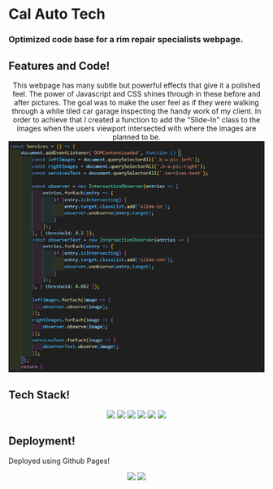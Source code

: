 
# Cal Auto Tech

### Optimized code base for a rim repair specialists webpage.  

## Features and Code!
<p align="center">
This webpage has many subtle but powerful effects that give it a polished feel.  The power of Javascript and CSS shines through in these before and after pictures.  The goal was to make the user feel as if they were walking through a white tiled car garage inspecting the handy work of my client. In order to achieve that I created a function to add the "Slide-In" class to the images when the users viewport intersected with where the images are planned to be. 
<img src="./ReadMePics/Services_Code_Snippet.png"/>
<p/>

## Tech Stack!

<p align="center">
<code><img width="12%" src="https://www.vectorlogo.zone/logos/reactjs/reactjs-ar21.svg"></code>
<code><img width="12%" src="https://www.vectorlogo.zone/logos/javascript/javascript-ar21.svg"></code>
<code><img width="12%" src="https://www.vectorlogo.zone/logos/w3_css/w3_css-ar21.svg"></code>
<code><img width="12%" src="https://www.vectorlogo.zone/logos/nodejs/nodejs-ar21.svg"></code>
<code><img width="12%" src="https://www.vectorlogo.zone/logos/js_webpack/js_webpack-ar21.svg"></code>
<code><img width="12%" src="https://www.vectorlogo.zone/logos/npmjs/npmjs-ar21.svg"></code>
<p/>

## Deployment!

Deployed using Github Pages!
<p align="center">
<code><img width="12%" src="https://www.vectorlogo.zone/logos/github/github-ar21.svg"></code>
<code><img width="12%" src="https://www.vectorlogo.zone/logos/git-scm/git-scm-ar21.svg"></code>
<p/>